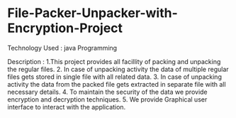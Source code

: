 # File-Packer-Unpacker-with-Encryption-Project
Technology Used : java Programming

Description :
1.This project provides all facillity of packing and unpacking the regular files.
2. In case of unpacking activity the data of multiple regular files gets stored in single file with all related data.
3. In case of unpacking activity the data from the packed file gets extracted in separate file with all necessary details.
4. To maintain the security of the data we provide encryption and decryption techniques.
5. We provide Graphical user interface to interact with the application.
